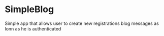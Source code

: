 # SimpleBlog
Simple app that allows user to create new registrations blog messages as lonn as he is authenticated
